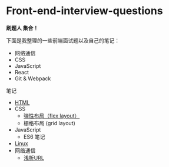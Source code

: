 # Front-end-interview-questions

**刷题人 集合！**

下面是我整理的一些前端面试题以及自己的笔记：

- 网络通信
- CSS
- JavaScript
- React
- Git & Webpack


笔记

- [HTML](https://github.com/HaoyuA/Front-end-interview-questions/blob/main/note/HTML/HTML%E7%AC%94%E8%AE%B0.md)
- CSS
  - [弹性布局（flex layout）](https://github.com/HaoyuA/Front-end-interview-questions/blob/main/note/CSS/flex-layout.md)
  - 栅格布局 (grid layout)
- JavaScript
  - ES6 笔记
- [Linux](https://github.com/HaoyuA/Front-end-interview-questions/blob/main/note/Linux/linux.md)
- 网络通信
  - [浅析URL](https://github.com/HaoyuA/Front-end-interview-questions/blob/main/note/Network/URL.md)
